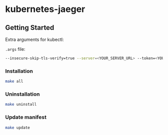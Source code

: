 # kubernetes-jaeger

## Getting Started

Extra arguments for kubectl:

`.args` file:

```sh
--insecure-skip-tls-verify=true --server=<YOUR_SERVER_URL> --token=<YOUR_TOKEN>
```

### Installation

```sh
make all
```

### Uninstallation

```sh
make uninstall
```

### Update manifest

```sh
make update
```
